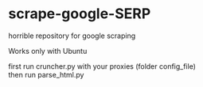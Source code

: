 # scrape-google-SERP
horrible repository for google scraping

Works only with Ubuntu

first run cruncher.py with your proxies (folder config_file)  
then run parse_html.py
